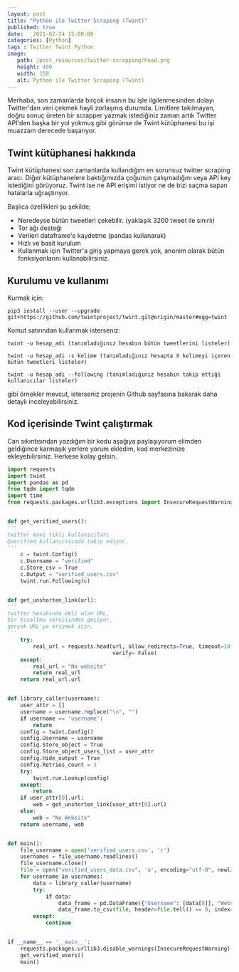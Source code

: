 ```yaml
---
layout: post
title: "Python ile Twitter Scraping (Twint)"
published: true
date:	2021-02-24 15:00:00
categories: [Python]
tags : Twitter Twint Python
image:
   path: /post_resources/twitter-scrapping/head.png
   height: 450
   width: 150
   alt: Python ile Twitter Scraping (Twint)
---
```


Merhaba, son zamanlarda birçok insanın bu işle ilgilenmesinden dolayı Twitter'dan veri çekmek hayli zorlaşmış durumda. Limitlere takılmayan, doğru sonuç üreten bir scrapper yazmak istediğiniz zaman artık Twitter API'den başka bir yol yokmuş gibi görünse de Twint kütüphanesi bu işi muazzam derecede başarıyor.


## Twint kütüphanesi hakkında

Twint kütüphanesi son zamanlarda kullandığım en sorunsuz twitter scraping aracı. Diğer kütüphanelere baktığımızda çoğunun çalışmadığını veya API key istediğini görüyoruz. Twint ise ne API erişimi istiyor ne de bizi saçma sapan hatalarla uğraştırıyor.

Başlıca özellikleri şu şekilde;

* Neredeyse bütün tweetleri çekebilir. (yaklaşık 3200 tweet ile sınırlı)
* Tor ağı desteği
* Verileri dataframe'e kaydetme (pandas kullanarak)
* Hızlı ve basit kurulum
* Kullanmak için Twitter'a giriş yapmaya gerek yok, anonim olarak bütün fonksiyonlarını kullanabilirsiniz.


## Kurulumu ve kullanımı

Kurmak için:
```
pip3 install --user --upgrade git+https://github.com/twintproject/twint.git@origin/master#egg=twint
```

Komut satırından kullanmak isterseniz:

`twint -u hesap_adi (tanımladığınız hesabın bütün tweetlerini listeler)`


`twint -u hesap_adi -s kelime (tanımladığınız hesapta X kelimeyi içeren bütün tweetleri listeler)`


`twint -u hesap_adi --following (tanımladığınız hesabın takip ettiği kullanıcılar listeler)`

gibi örnekler mevcut, isterseniz projenin Github sayfasına bakarak daha detaylı inceleyebilirsiniz.

## Kod içerisinde Twint çalıştırmak

Can sıkıntısından yazdığım bir kodu aşağıya paylaşıyorum elimden geldiğince karmaşık yerlere yorum ekledim, kod merkezinize ekleyebilirsiniz. Herkese kolay gelsin.

```python
import requests
import twint
import pandas as pd
from tqdm import tqdm
import time
from requests.packages.urllib3.exceptions import InsecureRequestWarning


def get_verified_users():
'''
twitter mavi tikli kullanıcıları
@verified kullanıcısında takip ediyor.
'''
    c = twint.Config()
    c.Username = "verified"
    c.Store_csv = True
    c.Output = "verified_users.csv"
    twint.run.Following(c)


def get_unshorten_link(url):
'''
twitter hesabında ekli olan URL,
bir kısaltma servisinden geçiyor,
gerçek URL'ye erişmek için.
'''
    try:
        real_url = requests.head(url, allow_redirects=True, timeout=10,
                                 verify= False)
    except:
        real_url = "No website"
        return real_url
    return real_url.url


def library_caller(username):
    user_attr = []
    username = username.replace("\n", "")
    if username == 'username':
        return
    config = twint.Config()
    config.Username = username
    config.Store_object = True
    config.Store_object_users_list = user_attr
    config.Hide_output = True
    config.Retries_count = 3
    try:
        twint.run.Lookup(config)
    except:
        return
    if user_attr[0].url:
        web = get_unshorten_link(user_attr[0].url)
    else:
        web = "No Website"
    return username, web


def main():
    file_username = open('verified_users.csv', 'r')
    usernames = file_username.readlines()
    file_username.close()
    file = open("verified_users_data.csv", 'a', encoding="utf-8", newline='')
    for username in usernames:
        data = library_caller(username)
        try:
            if data:
                data_frame = pd.DataFrame({"Username": [data[0]], "Website": [data[1]]})
                data_frame.to_csv(file, header=file.tell() == 0, index=False)
        except:
            continue


if __name__ == '__main__':
    requests.packages.urllib3.disable_warnings(InsecureRequestWarning)
    get_verified_users()
    main()




```
